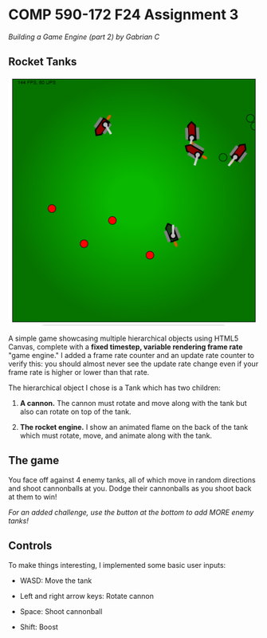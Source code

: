 # COMP 590-172 F24 Assignment 3

*Building a Game Engine (part 2) by Gabrian C*

## Rocket Tanks

![Screenshot of Rocket Tanks](/screenshot.png)

A simple game showcasing multiple hierarchical objects using HTML5 Canvas, complete with a **fixed timestep, variable rendering frame rate** "game engine." I added a frame rate counter and an update rate counter to verify this: you should almost never see the update rate change even if your frame rate is higher or lower than that rate.

The hierarchical object I chose is a Tank which has two children:

1. **A cannon.** The cannon must rotate and move along with the tank but also can rotate on top of the tank.

2. **The rocket engine.** I show an animated flame on the back of the tank which must rotate, move, and animate along with the tank.

## The game

You face off against 4 enemy tanks, all of which move in random directions and shoot cannonballs at you. Dodge their cannonballs as you shoot back at them to win!

*For an added challenge, use the button at the bottom to add MORE enemy tanks!*

## Controls

To make things interesting, I implemented some basic user inputs:

- WASD: Move the tank

- Left and right arrow keys: Rotate cannon

- Space: Shoot cannonball

- Shift: Boost